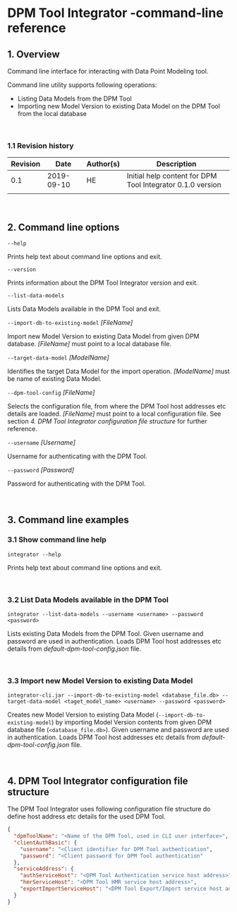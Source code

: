# DPM Tool Integrator -command-line reference


## 1. Overview

Command line interface for interacting with Data Point Modeling tool.

Command line utility supports following operations: 
- Listing Data Models from the DPM Tool
- Importing new Model Version to existing Data Model on the DPM Tool from the local database
 

 <br>

### 1.1 Revision history

| Revision | Date       | Author(s) | Description                                                |
| -------- | ---------- | --------- | ---------------------------------------------------------- |
| 0.1      | 2019-09-10 | HE        | Initial help content for DPM Tool Integrator 0.1.0 version |
|          |            |           |                                                            |

 <br>

## 2. Command line options

`--help`

Prints help text about command line options and exit.

`--version`

Prints information about the DPM Tool Integrator version and exit.

`--list-data-models`

Lists Data Models available in the DPM Tool and exit. 

`--import-db-to-existing-model` _[FileName]_

Import new Model Version to existing Data Model from given DPM database. _[FileName]_ must point to a local database file. 

`--target-data-model` _[ModelName]_

Identifies the target Data Model for the import operation. _[ModelName]_ must be name of existing Data Model.

`--dpm-tool-config`  _[FileName]_

Selects the configuration file, from where the DPM Tool host addresses etc details are loaded. _[FileName]_ must point to a local configuration file. See section _4. DPM Tool Integrator configuration file structure_ for further reference.

`--username`  _[Username]_

Username for authenticating with the DPM Tool. 

`--password`  _[Password]_

Password for authenticating with the DPM Tool. 

 <br>

## 3. Command line examples 

### 3.1 Show command line help

```
integrator --help
```

Prints help text about command line options and exit.

 <br>

### 3.2 List Data Models available in the DPM Tool

```
integrator --list-data-models --username <username> --password <password>
```

Lists existing Data Models from the DPM Tool. Given username and password are used in authentication. Loads DPM Tool host addresses etc details from _default-dpm-tool-config.json_ file. 

 <br>

### 3.3 Import new Model Version to existing Data Model

```
integrator-cli.jar --import-db-to-existing-model <database_file.db> --target-data-model <taget_model_name> <username> --password <password>
```

Creates new Model Version to existing Data Model (`--import-db-to-existing-model`) by importing Model Version contents from given DPM database file (`<database_file.db>`). Given username and password are used in authentication. Loads DPM Tool host addresses etc details from _default-dpm-tool-config.json_ file.

 <br>

## 4. DPM Tool Integrator configuration file structure

The DPM Tool Integrator uses following configuration file structure do define host address etc details for the used DPM Tool. 

```json
{
  "dpmToolName": "<Name of the DPM Tool, used in CLI user interface>",
  "clientAuthBasic": {
    "username": "<Client identifier for DPM Tool authentication",
    "password": "<Client password for DPM Tool authentication"
  },
  "serviceAddress": {
    "authServiceHost": "<DPM Tool Authentication service host address>",
    "hmrServiceHost": "<DPM Tool HMR service host address>",
    "exportImportServiceHost": "<DPM Tool Export/Import service host address>"
  }
}
```

